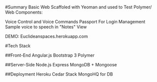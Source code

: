 #Summary
Basic Web Scaffoled with Yeoman and used to Test Polymer/ Web Components:

Voice Control and Voice Commands
Passport For Login Management
Sample voice to speech in "Notes" View

DEMO: Euclideanspaces.herokuapp.com

#Tech Stack

##Front-End
Angular.js
Bootstrap 3
Polymer

##Server-Side
Node.js
Express
MongoDB + Mongoose

##Deployment
Heroku Cedar Stack
MongoHQ for DB



